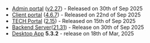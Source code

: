 * [Admin portal](/configs/release-notes/admin) ([v2.27](/configs/release-notes/admin/v2.25)) - Released on 30th of Sep 2025
* [Client portal](/configs/release-notes/portal) ([4.6.7](/configs/release-notes/portal/v4.6)) - Released on 22nd of Sep 2025
* [TECH Portal](/configs/release-notes/tech) ([2.15](/configs/release-notes/tech/v2.14)) - Released on 15th of Sep 2025
* [Backend Server](/configs/release-notes/server)([21.31](/configs/release-notes/server)) - Release on 30th of Sep 2025
* [Desktop App](/configs/release-notes/desktop) **5.3.2** - release on 18th of Mar, 2025
